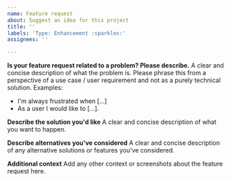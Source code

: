 ```yaml
---
name: Feature request
about: Suggest an idea for this project
title: ''
labels: 'Type: Enhancement :sparkles:'
assignees: ''

---
```


**Is your feature request related to a problem? Please describe.**
A clear and concise description of what the problem is. Please phrase this from a perspective of a use case / user requirement and not as a purely technical solution. Examples:
  - I'm always frustrated when [...]
  - As a user I would like to [...].

**Describe the solution you'd like**
A clear and concise description of what you want to happen.

**Describe alternatives you've considered**
A clear and concise description of any alternative solutions or features you've considered.

**Additional context**
Add any other context or screenshots about the feature request here.
